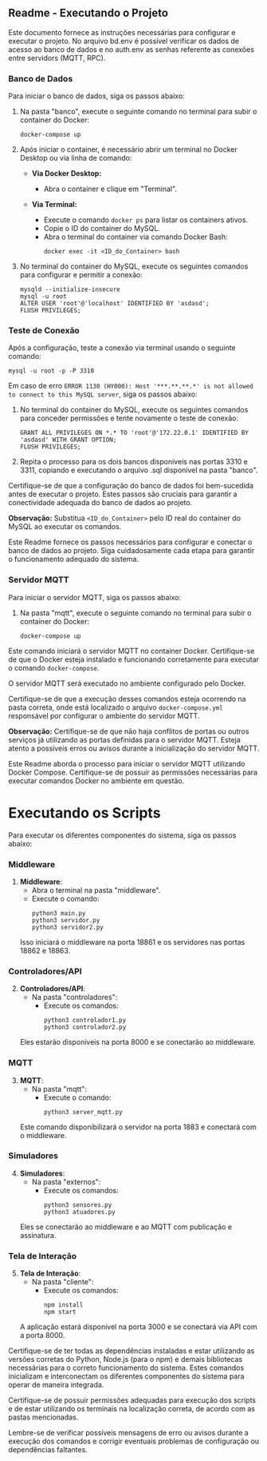 ## Readme - Executando o Projeto

Este documento fornece as instruções necessárias para configurar e executar o projeto.
No arquivo bd.env é possível verificar os dados de acesso ao banco de dados e no auth.env as senhas referente as conexões entre servidors (MQTT, RPC).

### Banco de Dados

Para iniciar o banco de dados, siga os passos abaixo:

1. Na pasta "banco", execute o seguinte comando no terminal para subir o container do Docker:
    ```
    docker-compose up
    ```

2. Após iniciar o container, é necessário abrir um terminal no Docker Desktop ou via linha de comando:

    - **Via Docker Desktop:**
        - Abra o container e clique em "Terminal".

    - **Via Terminal:**
        - Execute o comando `docker ps` para listar os containers ativos.
        - Copie o ID do container do MySQL.
        - Abra o terminal do container via comando Docker Bash:
            ```
            docker exec -it <ID_do_Container> bash
            ```

3. No terminal do container do MySQL, execute os seguintes comandos para configurar e permitir a conexão:

    ```
    mysqld --initialize-insecure
    mysql -u root
    ALTER USER 'root'@'localhost' IDENTIFIED BY 'asdasd';
    FLUSH PRIVILEGES;
    ```

### Teste de Conexão

Após a configuração, teste a conexão via terminal usando o seguinte comando:

```
mysql -u root -p -P 3310
```

Em caso de erro `ERROR 1130 (HY000): Host '***.**.**.*' is not allowed to connect to this MySQL server`, siga os passos abaixo:

1. No terminal do container do MySQL, execute os seguintes comandos para conceder permissões e tente novamente o teste de conexão:

    ```
    GRANT ALL PRIVILEGES ON *.* TO 'root'@'172.22.0.1' IDENTIFIED BY 'asdasd' WITH GRANT OPTION;
    FLUSH PRIVILEGES;
    ```

2. Repita o processo para os dois bancos disponíveis nas portas 3310 e 3311, copiando e executando o arquivo .sql disponível na pasta "banco".

Certifique-se de que a configuração do banco de dados foi bem-sucedida antes de executar o projeto. Estes passos são cruciais para garantir a conectividade adequada do banco de dados ao projeto.

**Observação:** Substitua `<ID_do_Container>` pelo ID real do container do MySQL ao executar os comandos.

Este Readme fornece os passos necessários para configurar e conectar o banco de dados ao projeto. Siga cuidadosamente cada etapa para garantir o funcionamento adequado do sistema.

### Servidor MQTT

Para iniciar o servidor MQTT, siga os passos abaixo:

1. Na pasta "mqtt", execute o seguinte comando no terminal para subir o container do Docker:
    ```
    docker-compose up
    ```

Este comando iniciará o servidor MQTT no container Docker. Certifique-se de que o Docker esteja instalado e funcionando corretamente para executar o comando `docker-compose`.

O servidor MQTT será executado no ambiente configurado pelo Docker.

Certifique-se de que a execução desses comandos esteja ocorrendo na pasta correta, onde está localizado o arquivo `docker-compose.yml` responsável por configurar o ambiente do servidor MQTT.

**Observação:** Certifique-se de que não haja conflitos de portas ou outros serviços já utilizando as portas definidas para o servidor MQTT. Esteja atento a possíveis erros ou avisos durante a inicialização do servidor MQTT.

Este Readme aborda o processo para iniciar o servidor MQTT utilizando Docker Compose. Certifique-se de possuir as permissões necessárias para executar comandos Docker no ambiente em questão.

# Executando os Scripts

Para executar os diferentes componentes do sistema, siga os passos abaixo:

### Middleware

1. **Middleware**:
    - Abra o terminal na pasta "middleware".
    - Execute o comando:
        ```
        python3 main.py
        python3 servidor.py
        python3 servidor2.py
        ```
    Isso iniciará o middleware na porta 18861 e os servidores nas portas 18862 e 18863.

### Controladores/API

2. **Controladores/API**:
    - Na pasta "controladores":
        - Execute os comandos:
            ```
            python3 controlador1.py
            python3 controlador2.py
            ```
    Eles estarão disponíveis na porta 8000 e se conectarão ao middleware.

### MQTT

3. **MQTT**:
    - Na pasta "mqtt":
        - Execute o comando:
            ```
            python3 server_mqtt.py
            ```
    Este comando disponibilizará o servidor na porta 1883 e conectará com o middleware.

### Simuladores

4. **Simuladores**:
    - Na pasta "externos":
        - Execute os comandos:
            ```
            python3 sensores.py
            python3 atuadores.py
            ```
    Eles se conectarão ao middleware e ao MQTT com publicação e assinatura.

### Tela de Interação

5. **Tela de Interação**:
    - Na pasta "cliente":
        - Execute os comandos:
            ```
            npm install
            npm start
            ```
    A aplicação estará disponível na porta 3000 e se conectará via API com a porta 8000.

Certifique-se de ter todas as dependências instaladas e estar utilizando as versões corretas do Python, Node.js (para o npm) e demais bibliotecas necessárias para o correto funcionamento do sistema. Estes comandos inicializam e interconectam os diferentes componentes do sistema para operar de maneira integrada.

Certifique-se de possuir permissões adequadas para execução dos scripts e de estar utilizando os terminais na localização correta, de acordo com as pastas mencionadas.

Lembre-se de verificar possíveis mensagens de erro ou avisos durante a execução dos comandos e corrigir eventuais problemas de configuração ou dependências faltantes.